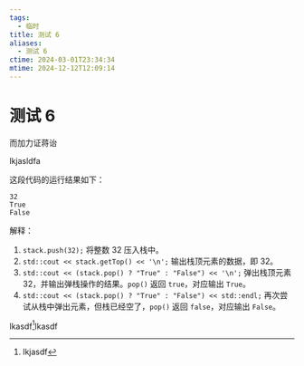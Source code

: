 ```yaml
---
tags:
  - 临时
title: 测试 6
aliases:
  - 测试 6
ctime: 2024-03-01T23:34:34
mtime: 2024-12-12T12:09:14
---
```


# 测试 6

而加力证蒋诒

lkjasldfa

这段代码的运行结果如下：

```
32
True
False
```

解释：

1. `stack.push(32);` 将整数 32 压入栈中。
2. `std::cout << stack.getTop() << '\n';` 输出栈顶元素的数据，即 32。
3. `std::cout << (stack.pop() ? "True" : "False") << '\n';` 弹出栈顶元素 32，并输出弹栈操作的结果。`pop()` 返回 `true`，对应输出 `True`。
4. `std::cout << (stack.pop() ? "True" : "False") << std::endl;` 再次尝试从栈中弹出元素，但栈已经空了，`pop()` 返回 `false`，对应输出 `False`。

lkasdf[^1]lkasdf

[^1]: lkjasdf
